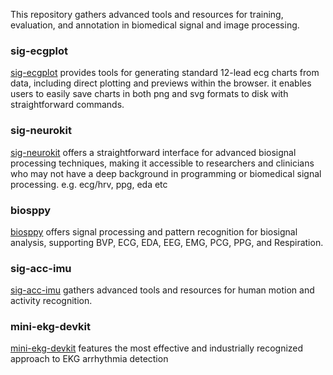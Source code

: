 This repository gathers advanced tools and resources for training, evaluation, and annotation in biomedical signal and image processing.

### sig-ecgplot
[sig-ecgplot](https://github.com/chenhaodev/sig-ecgplot) provides tools for generating standard 12-lead ecg charts from data, including direct plotting and previews within the browser. it enables users to easily save charts in both png and svg formats to disk with straightforward commands.

### sig-neurokit
[sig-neurokit](https://github.com/chenhaodev/sig-neurokit) offers a straightforward interface for advanced biosignal processing techniques, making it accessible to researchers and clinicians who may not have a deep background in programming or biomedical signal processing. e.g. ecg/hrv, ppg, eda etc

### biosppy
[biosppy](https://github.com/scientisst/BioSPPy) offers signal processing and pattern recognition for biosignal analysis, supporting BVP, ECG, EDA, EEG, EMG, PCG, PPG, and Respiration.

### sig-acc-imu
[sig-acc-imu](https://github.com/chenhaodev/sig-acc-imu) gathers advanced tools and resources for human motion and activity recognition.

### mini-ekg-devkit
[mini-ekg-devkit](./sources/mini-ekg-devkit/) features the most effective and industrially recognized approach to EKG arrhythmia detection 
